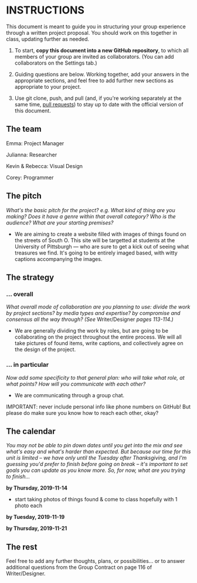 # INSTRUCTIONS

This document is meant to guide you in structuring your group experience through a written project proposal. You should work on this together in class, updating further as needed.

1. To start, **copy this document into a new GitHub repository**, to which all members of your group are invited as collaborators. (You can add collaborators on the Settings tab.)

2. Guiding questions are below. Working together, add your answers in the appropriate sections, and feel free to add further new sections as appropriate to your project.

3. Use git clone, push, and pull (and, if you're working separately at the same time, [pull requests](https://www.youtube.com/watch?v=_NrSWLQsDL4)) to stay up to date with the official version of this document.


## The team
Emma: Project Manager

Julianna: Researcher

Kevin & Rebecca: Visual Design

Corey: Programmer


## The pitch
_What's the basic pitch for the project? e.g. What kind of thing are you making? Does it have a genre within that overall category? Who is the audience? What are your starting premises?_

- We are aiming to create a website filled with images of things found on the streets of South O. This site will be targetted at students at the University of Pittsburgh — who are sure to get a kick out of seeing what treasures we find. It's going to be entirely imaged based, with witty captions accompanying the images.



## The strategy
### ... overall
_What overall mode of collaboration are you planning to use: divide the work by project sections? by media types and expertise? by compromise and consensus all the way through? (See_ Writer/Designer _pages 113-114.)_

- We are generally dividing the work by roles, but are going to be collaborating on the project throughout the entire process. We will all take pictures of found items, write captions, and collectively agree on the design of the project.


### ... in particular
_Now add some specificity to that general plan: who will take what role, at what points? How will you communicate with each other?_

- We are communicating through a group chat.



<div class="alert alert-warning">
IMPORTANT: never include personal info like phone numbers on GitHub! But please do make sure you know how to reach each other, okay?
</div>



## The calendar
_You may not be able to pin down dates until you get into the mix and see what's easy and what's harder than expected. But because our time for this unit is limited – we have only until the Tuesday after Thanksgiving, and I'm guessing you'd prefer to finish before going on break – it's important to set goals you can update as you know more. So, for now, what are you trying to finish..._

**by Thursday, 2019-11-14**
- start taking photos of things found & come to class hopefully with 1 photo each

**by Tuesday, 2019-11-19**


**by Thursday, 2019-11-21**


<!-- add additional dates only if needed; probably best to keep the scope manageable! -->



## The rest
Feel free to add any further thoughts, plans, or possibilities... or to answer additional questions from the Group Contract on page 116 of Writer/Designer.
